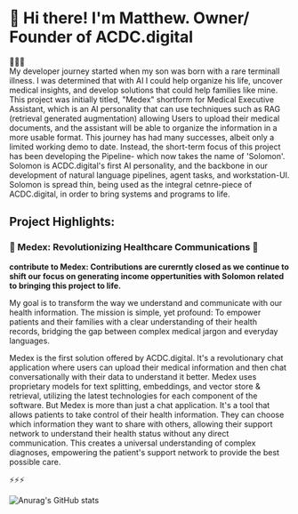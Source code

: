 # 💾 Hi there! I'm Matthew. Owner/ Founder of ACDC.digital 


👋👋👋   
My developer journey started when my son was born with a rare terminall illness. I was determined that with AI I could help organize his life, uncover medical insights, and develop solutions that could help families like mine. This project was initially titled, "Medex" shortform for Medical Executive Assistant, which is an AI personality that can use techniques such as RAG (retrieval generated augmentation) allowing Users to upload their medical documents, and the assistant will be able to organize the information in a more usable format. This journey has had many successes, albeit only a limited working demo to date. Instead, the short-term focus of this project has been developing the Pipeline- which now takes the name of 'Solomon'. Solomon is ACDC.digital's first AI personality, and the backbone in our development of natural language pipelines, agent tasks, and workstation-UI. Solomon is spread thin, being used as the integral cetnre-piece of ACDC.digital, in order to bring systems and programs to life. 

<h2>Project Highlights:</h2>
<h3>🩻 Medex: Revolutionizing Healthcare Communications 🩻</h3>

**contribute to Medex: Contributions are curerntly closed as we continue to shift our focus on generating income oppertunities with Solomon related to bringing this project to life.**

My goal is to transform the way we understand and communicate with our health information. The mission is simple, yet profound: To empower patients and their families with a clear understanding of their health records, bridging the gap between complex medical jargon and everyday languages.

Medex is the first solution offered by ACDC.digital. It's a revolutionary chat application where users can upload their medical information and then chat conversationally with their data to understand it better. Medex uses proprietary models for text splitting, embeddings, and vector store & retrieval, utilizing the latest technologies for each component of the software. But Medex is more than just a chat application. It's a tool that allows patients to take control of their health information. They can choose which information they want to share with others, allowing their support network to understand their health status without any direct communication. This creates a universal understanding of complex diagnoses, empowering the patient's support network to provide the best possible care. 



⚡⚡⚡

![Anurag's GitHub stats](https://github-readme-stats.vercel.app/api?username=acdc-digital&show_icons=true)

